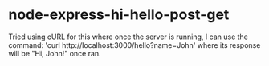 # node-express-hi-hello-post-get

Tried using cURL for this where once the server is running, I can use the command: 'curl http://localhost:3000/hello?name=John' where its response will be "Hi, John!" once ran.
